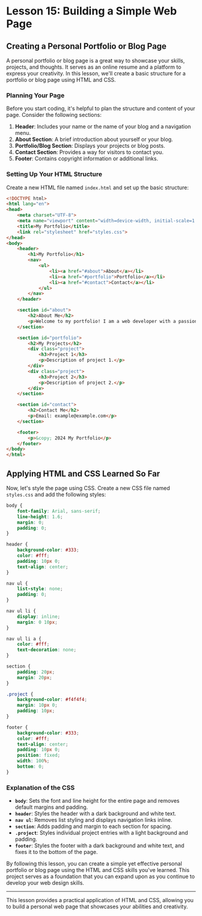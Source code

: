 # Lesson 15: Building a Simple Web Page

## Creating a Personal Portfolio or Blog Page

A personal portfolio or blog page is a great way to showcase your skills, projects, and thoughts. It serves as an online resume and a platform to express your creativity. In this lesson, we'll create a basic structure for a portfolio or blog page using HTML and CSS.

### Planning Your Page

Before you start coding, it's helpful to plan the structure and content of your page. Consider the following sections:

1. **Header**: Includes your name or the name of your blog and a navigation menu.
2. **About Section**: A brief introduction about yourself or your blog.
3. **Portfolio/Blog Section**: Displays your projects or blog posts.
4. **Contact Section**: Provides a way for visitors to contact you.
5. **Footer**: Contains copyright information or additional links.

### Setting Up Your HTML Structure

Create a new HTML file named `index.html` and set up the basic structure:

```html
<!DOCTYPE html>
<html lang="en">
<head>
    <meta charset="UTF-8">
    <meta name="viewport" content="width=device-width, initial-scale=1.0">
    <title>My Portfolio</title>
    <link rel="stylesheet" href="styles.css">
</head>
<body>
    <header>
        <h1>My Portfolio</h1>
        <nav>
            <ul>
                <li><a href="#about">About</a></li>
                <li><a href="#portfolio">Portfolio</a></li>
                <li><a href="#contact">Contact</a></li>
            </ul>
        </nav>
    </header>

    <section id="about">
        <h2>About Me</h2>
        <p>Welcome to my portfolio! I am a web developer with a passion for creating beautiful and functional websites.</p>
    </section>

    <section id="portfolio">
        <h2>My Projects</h2>
        <div class="project">
            <h3>Project 1</h3>
            <p>Description of project 1.</p>
        </div>
        <div class="project">
            <h3>Project 2</h3>
            <p>Description of project 2.</p>
        </div>
    </section>

    <section id="contact">
        <h2>Contact Me</h2>
        <p>Email: example@example.com</p>
    </section>

    <footer>
        <p>&copy; 2024 My Portfolio</p>
    </footer>
</body>
</html>
```

## Applying HTML and CSS Learned So Far

Now, let's style the page using CSS. Create a new CSS file named `styles.css` and add the following styles:

```css
body {
    font-family: Arial, sans-serif;
    line-height: 1.6;
    margin: 0;
    padding: 0;
}

header {
    background-color: #333;
    color: #fff;
    padding: 10px 0;
    text-align: center;
}

nav ul {
    list-style: none;
    padding: 0;
}

nav ul li {
    display: inline;
    margin: 0 10px;
}

nav ul li a {
    color: #fff;
    text-decoration: none;
}

section {
    padding: 20px;
    margin: 20px;
}

.project {
    background-color: #f4f4f4;
    margin: 10px 0;
    padding: 10px;
}

footer {
    background-color: #333;
    color: #fff;
    text-align: center;
    padding: 10px 0;
    position: fixed;
    width: 100%;
    bottom: 0;
}
```

### Explanation of the CSS

- **`body`**: Sets the font and line height for the entire page and removes default margins and padding.
- **`header`**: Styles the header with a dark background and white text.
- **`nav ul`**: Removes list styling and displays navigation links inline.
- **`section`**: Adds padding and margin to each section for spacing.
- **`.project`**: Styles individual project entries with a light background and padding.
- **`footer`**: Styles the footer with a dark background and white text, and fixes it to the bottom of the page.

By following this lesson, you can create a simple yet effective personal portfolio or blog page using the HTML and CSS skills you've learned. This project serves as a foundation that you can expand upon as you continue to develop your web design skills.

---

This lesson provides a practical application of HTML and CSS, allowing you to build a personal web page that showcases your abilities and creativity.
